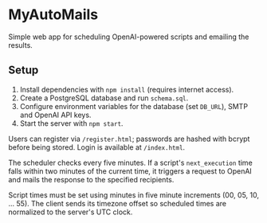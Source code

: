 # MyAutoMails

Simple web app for scheduling OpenAI-powered scripts and emailing the results.

## Setup
1. Install dependencies with `npm install` (requires internet access).
2. Create a PostgreSQL database and run `schema.sql`.
3. Configure environment variables for the database (set `DB_URL`), SMTP and OpenAI API keys.
4. Start the server with `npm start`.

Users can register via `/register.html`; passwords are hashed with bcrypt before being stored. Login is available at `/index.html`.

The scheduler checks every five minutes. If a script's `next_execution` time falls within two minutes of the current time, it triggers a request to OpenAI and mails the response to the specified recipients.

Script times must be set using minutes in five minute increments (00, 05, 10, ... 55).
The client sends its timezone offset so scheduled times are normalized to the server's UTC clock.

